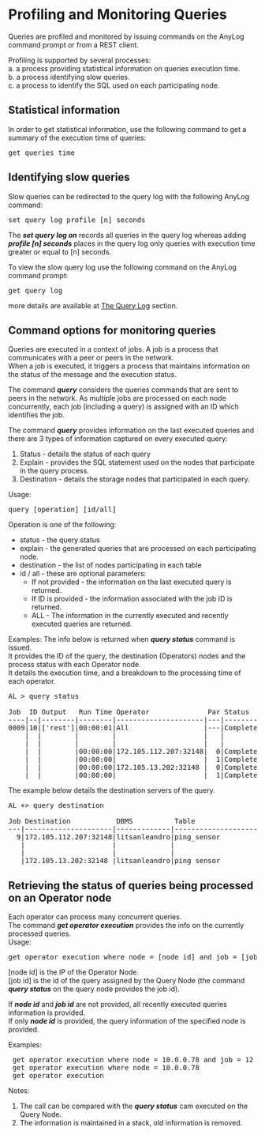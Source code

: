 # Profiling and Monitoring Queries

Queries are profiled and monitored by issuing commands on the AnyLog command prompt or from a REST client.

Profiling is supported by several processes:  
a. a process providing statistical information on queries execution time.  
b. a process identifying slow queries.  
c. a process to identify the SQL used on each participating node.  

## Statistical information
In order to get statistical information, use the following command to get a summary of the execution time of queries:  
<pre>
get queries time
</pre>

## Identifying slow queries

Slow queries can be redirected to the query log with the following AnyLog command:  
<pre>
set query log profile [n] seconds
</pre>


The  ***set query log on*** records all queries in the query log whereas adding ***profile [n] seconds***
places in the query log only queries with execution time greater or equal to [n] seconds.

To view the slow query log use the following command on the AnyLog command prompt: 
<pre>
get query log
</pre>

more details are available at [The Query Log](https://github.com/AnyLog-co/documentation/blob/master/logging%20events.md#the-query-log) section.

## Command options for monitoring queries

Queries are executed in a context of jobs. A job is a process that communicates with a peer or peers in the network.  
When a job is executed, it triggers a process that maintains information on the status of the message and the execution status.

The command ***query*** considers the queries commands that are sent to peers in the network.
As multiple jobs are processed on each node concurrently, each job (including a query) is assigned with an ID which identifies the job.

The command ***query*** provides information on the last executed queries and there are 3 types of information captured on every executed query:  
1. Status - details the status of each query
2. Explain - provides the SQL statement used on the nodes that participate in the query process.
3. Destination - details the storage nodes that participated in each query.

Usage:
<pre>
query [operation] [id/all] 
</pre>
 
Operation is one of the following:
* status - the query status
* explain - the generated queries that are processed on each participating node.
* destination - the list of nodes participating in each table
* id / all - these are optional parameters:
    - If not provided - the information on the last executed query is returned. 
    - If ID is provided - the information associated with the job ID is returned.
    - ALL - The information in the currently executed and recently executed queries are returned.
    
Examples:
The info below is returned when ***query status*** command is issued.  
It provides the ID of the query, the destination (Operators) nodes and the process status with each Operator node.  
It details the execution time, and a breakdown to the processing time of each operator. 
<pre>
AL > query status

Job  ID Output   Run Time Operator              Par Status    Blocks Rows Command
----|--|--------|--------|---------------------|---|---------|------|----|----------------------------------------------------------------------------------------------------|
0009|10|['rest']|00:00:01|All                  |---|Completed|     2|   0|select  increments(minute, 1, timestamp), device_name, min(timestamp) as min_ts, max(timestamp) as m|
    |  |        |        |                     |   |         |      |    |ax_ts, min(value) as min_value, avg(value) as avg_value, max(value) as max_value from ping_sensor wh|
    |  |        |        |                     |   |         |      |    |ere timestamp >= NOW() - 1hour GROUP BY device_name ORDER BY min_ts DESC                            |
    |  |        |00:00:00|172.105.112.207:32148|  0|Completed|     1|   0|                                                                                                    |
    |  |        |00:00:00|                     |  1|Completed|     1|   0|                                                                                                    |
    |  |        |00:00:00|172.105.13.202:32148 |  0|Completed|     1|   0|                                                                                                    |
    |  |        |00:00:00|                     |  1|Completed|     1|   0|                                                                                                    | |
</pre>

The example below details the destination servers of the query.
<pre>
AL +> query destination

Job Destination           DBMS          Table                Command
---|---------------------|-------------|--------------------|----------------------------------------------------------------------------------------------------|
  9|172.105.112.207:32148|litsanleandro|ping_sensor         |select  increments(minute, 1, timestamp), device_name, min(timestamp) as min_ts, max(timestamp) as m|
   |                     |             |                    |ax_ts, min(value) as min_value, avg(value) as avg_value, max(value) as max_value from ping_sensor wh|
   |                     |             |                    |ere timestamp >= NOW() - 1hour GROUP BY device_name ORDER BY min_ts DESC                            |
   |172.105.13.202:32148 |litsanleandro|ping_sensor         |                                                                                                    |
</pre>

## Retrieving the status of queries being processed on an Operator node

Each operator can process many concurrent queries.  
The command ***get operator execution*** provides the info on the currently processed queries.  
Usage:
<pre>
get operator execution where node = [node id] and job = [job id]
</pre>

[node id] is the IP of the Operator Node.  
[job id] is the id of the query assigned by the Query Node (the command ***query status*** on the query node provides the job id).

If ***node id*** and ***job id*** are not provided, all recently executed queries information is provided.  
If only ***node id*** is provided, the query information of the specified node is provided.  

Examples:
<pre>
 get operator execution where node = 10.0.0.78 and job = 12
 get operator execution where node = 10.0.0.78
 get operator execution
</pre> 

Notes:
1) The call can be compared with the ***query status*** cam executed on the Query Node. 
2) The information is maintained in a stack, old information is removed.